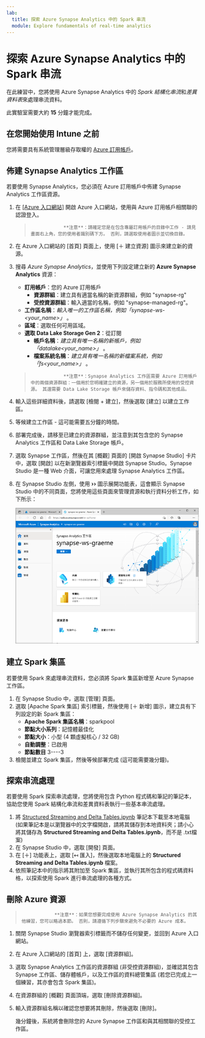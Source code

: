 ```yaml
---
lab:
  title: 探索 Azure Synapse Analytics 中的 Spark 串流
  module: Explore fundamentals of real-time analytics
---
```


# <a name="explore-spark-streaming-in-azure-synapse-analytics"></a>探索 Azure Synapse Analytics 中的 Spark 串流

在此練習中，您將使用 Azure Synapse Analytics 中的 *Spark 結構化串流*和*差異資料表*來處理串流資料。

此實驗室需要大約 **15** 分鐘才能完成。

## <a name="before-you-start"></a>在您開始使用 Intune 之前

您將需要具有系統管理層級存取權的 [Azure 訂用帳戶](https://azure.microsoft.com/free)。

## <a name="provision-a-synapse-analytics-workspace"></a>佈建 Synapse Analytics 工作區

若要使用 Synapse Analytics，您必須在 Azure 訂用帳戶中佈建 Synapse Analytics 工作區資源。

1. 在 [[Azure 入口網站]](https://portal.azure.com?azure-portal=true) 開啟 Azure 入口網站，使用與 Azure 訂用帳戶相關聯的認證登入。

    >                 **注意**：請確定您是在包含專屬訂用帳戶的目錄中工作 - 請見畫面右上角，您的使用者識別碼下方。 否則，請選取使用者圖示並切換目錄。

2. 在 Azure 入口網站的 [首頁] 頁面上，使用 [&#65291; 建立資源] 圖示來建立新的資源。
3. 搜尋 *Azure Synapse Analytics*，並使用下列設定建立新的 **Azure Synapse Analytics** 資源：
    - **訂用帳戶**：您的 Azure 訂用帳戶
        - **資源群組**：建立具有適當名稱的新資源群組，例如 "synapse-rg"
        - **受控資源群組**：輸入適當的名稱，例如 "synapse-managed-rg"。
    - **工作區名稱**：*輸入唯一的工作區名稱，例如「synapse-ws-<your_name>」* 。
    - **區域**：選取任何可用區域。
    - **選取 Data Lake Storage Gen 2**：從訂閱
        - **帳戶名稱**：*建立具有唯一名稱的新帳戶，例如「datalake<your_name>」* 。
        - **檔案系統名稱**：*建立具有唯一名稱的新檔案系統，例如「fs<your_name>」* 。

    >                 **注意**：Synapse Analytics 工作區需要 Azure 訂用帳戶中的兩個資源群組：一個用於您明確建立的資源，另一個用於服務所使用的受控資源。 其還需要 Data Lake Storage 帳戶來儲存資料、指令碼和其他成品。

4. 輸入這些詳細資料後，請選取 [檢閱 + 建立]，然後選取 [建立] 以建立工作區。
5. 等候建立工作區 - 這可能需要五分鐘的時間。
6. 部署完成後，請移至已建立的資源群組，並注意到其包含您的 Synapse Analytics 工作區和 Data Lake Storage 帳戶。
7. 選取 Synapse 工作區，然後在其 [概觀] 頁面的 [開啟 Synapse Studio] 卡片中，選取 [開啟] 以在新瀏覽器索引標籤中開啟 Synapse Studio。Synapse Studio 是一種 Web 介面，可讓您用來處理 Synapse Analytics 工作區。
8. 在 Synapse Studio 左側，使用 **&rsaquo;&rsaquo;** 圖示展開功能表，這會顯示 Synapse Studio 中的不同頁面，您將使用這些頁面來管理資源和執行資料分析工作，如下所示：

    ![Synapse Studio](images/synapse-studio.png)

## <a name="create-a-spark-pool"></a>建立 Spark 集區

若要使用 Spark 來處理串流資料，您必須將 Spark 集區新增至 Azure Synapse 工作區。

1. 在 Synapse Studio 中，選取 [管理] 頁面。
2. 選取 [Apache Spark 集區] 索引標籤，然後使用 [&#65291; 新增] 圖示，建立具有下列設定的新 Spark 集區：
    - **Apache Spark 集區名稱**：sparkpool
    - **節點大小系列**：記憶體最佳化
    - **節點大小**：小型 (4 顆虛擬核心 / 32 GB)
    - **自動調整**：已啟用
    - **節點數目** 3----3
3. 檢閱並建立 Spark 集區，然後等候部署完成 (這可能需要幾分鐘)。

## <a name="explore-stream-processing"></a>探索串流處理

若要使用 Spark 探索串流處理，您將使用包含 Python 程式碼和筆記的筆記本，協助您使用 Spark 結構化串流和差異資料表執行一些基本串流處理。

1. 將 [Structured Streaming and Delta Tables.ipynb](https://github.com/MicrosoftLearning/DP-900T00A-Azure-Data-Fundamentals/raw/master/streaming/Spark%20Structured%20Streaming%20and%20Delta%20Tables.ipynb) 筆記本下載至本地電腦 (如果筆記本是以瀏覽器中的文字檔開啟，請將其儲存到本地資料夾；請小心將其儲存為 **Structured Streaming and Delta Tables.ipynb**，而不是 .txt檔案)
2. 在 Synapse Studio 中，選取 [開發] 頁面。
3. 在 [&#65291;] 功能表上，選取 [&#8612; 匯入]，然後選取本地電腦上的 **Structured Streaming and Delta Tables.ipynb** 檔案。
4. 依照筆記本中的指示將其附加至 Spark 集區，並執行其所包含的程式碼資料格，以探索使用 Spark 進行串流處理的各種方式。

## <a name="delete-azure-resources"></a>刪除 Azure 資源

>                 **注意**：如果您想要完成使用 Azure Synapse Analytics 的其他練習，您可以略過本節。 否則，請遵循下列步驟來避免不必要的 Azure 成本。

1. 關閉 Synapse Studio 瀏覽器索引標籤而不儲存任何變更，並回到 Azure 入口網站。
1. 在 Azure 入口網站的 [首頁] 上，選取 [資源群組]。
1. 選取 Synapse Analytics 工作區的資源群組 (非受控資源群組)，並確認其包含 Synapse 工作區、儲存體帳戶，以及工作區的資料總管集區 (若您已完成上一個練習，其亦會包含 Spark 集區)。
1. 在資源群組的 [概觀] 頁面頂端，選取 [刪除資源群組]。
1. 輸入資源群組名稱以確認您想要將其刪除，然後選取 [刪除]。

    幾分鐘後，系統將會刪除您的 Azure Synapse 工作區和與其相關聯的受控工作區。
